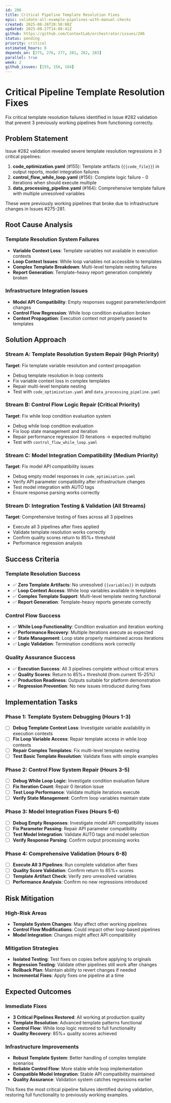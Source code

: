 ```yaml
---
id: 286
title: Critical Pipeline Template Resolution Fixes
epic: validate-all-example-pipelines-with-manual-checks
created: 2025-08-26T20:50:00Z
updated: 2025-08-27T14:08:41Z
github: https://github.com/ContextLab/orchestrator/issues/286
status: pending
priority: critical
estimated_hours: 8
depends_on: [275, 276, 277, 281, 282, 283]
parallel: true
week: 2
github_issues: [155, 156, 164]
---
```


# Critical Pipeline Template Resolution Fixes

Fix critical template resolution failures identified in Issue #282 validation that prevent 3 previously working pipelines from functioning correctly.

## Problem Statement

Issue #282 validation revealed severe template resolution regressions in 3 critical pipelines:

1. **code_optimization.yaml** (#155): Template artifacts (`{{code_file}}`) in output reports, model integration failures
2. **control_flow_while_loop.yaml** (#156): Complete logic failure - 0 iterations when should execute multiple
3. **data_processing_pipeline.yaml** (#164): Comprehensive template failure with multiple unresolved variables

These were previously working pipelines that broke due to infrastructure changes in Issues #275-281.

## Root Cause Analysis

### Template Resolution System Failures
- **Variable Context Loss**: Template variables not available in execution contexts
- **Loop Context Issues**: While loop variables not accessible to templates
- **Complex Template Breakdown**: Multi-level template nesting failures
- **Report Generation**: Template-heavy report generation completely broken

### Infrastructure Integration Issues
- **Model API Compatibility**: Empty responses suggest parameter/endpoint changes
- **Control Flow Regression**: While loop condition evaluation broken
- **Context Propagation**: Execution context not properly passed to templates

## Solution Approach

### Stream A: Template Resolution System Repair (High Priority)
**Target**: Fix template variable resolution and context propagation
- Debug template resolution in loop contexts
- Fix variable context loss in complex templates
- Repair multi-level template nesting
- Test with `code_optimization.yaml` and `data_processing_pipeline.yaml`

### Stream B: Control Flow Logic Repair (Critical Priority)
**Target**: Fix while loop condition evaluation system
- Debug while loop condition evaluation
- Fix loop state management and iteration
- Repair performance regression (0 iterations → expected multiple)
- Test with `control_flow_while_loop.yaml`

### Stream C: Model Integration Compatibility (Medium Priority)
**Target**: Fix model API compatibility issues
- Debug empty model responses in `code_optimization.yaml`
- Verify API parameter compatibility after infrastructure changes
- Test model integration with AUTO tags
- Ensure response parsing works correctly

### Stream D: Integration Testing & Validation (All Streams)
**Target**: Comprehensive testing of fixes across all 3 pipelines
- Execute all 3 pipelines after fixes applied
- Validate template resolution works correctly
- Confirm quality scores return to 85%+ threshold
- Performance regression analysis

## Success Criteria

### Template Resolution Success
- ✅ **Zero Template Artifacts**: No unresolved `{{variables}}` in outputs
- ✅ **Loop Context Access**: While loop variables available in templates
- ✅ **Complex Template Support**: Multi-level template nesting functional
- ✅ **Report Generation**: Template-heavy reports generate correctly

### Control Flow Success
- ✅ **While Loop Functionality**: Condition evaluation and iteration working
- ✅ **Performance Recovery**: Multiple iterations execute as expected
- ✅ **State Management**: Loop state properly maintained across iterations
- ✅ **Logic Validation**: Termination conditions work correctly

### Quality Assurance Success
- ✅ **Execution Success**: All 3 pipelines complete without critical errors
- ✅ **Quality Scores**: Return to 85%+ threshold (from current 15-25%)
- ✅ **Production Readiness**: Outputs suitable for platform demonstration
- ✅ **Regression Prevention**: No new issues introduced during fixes

## Implementation Tasks

### Phase 1: Template System Debugging (Hours 1-3)
- [ ] **Debug Template Context Loss**: Investigate variable availability in execution contexts
- [ ] **Fix Loop Variable Access**: Repair template access in while loop contexts
- [ ] **Repair Complex Templates**: Fix multi-level template nesting
- [ ] **Test Basic Template Resolution**: Validate fixes with simple examples

### Phase 2: Control Flow System Repair (Hours 3-5)
- [ ] **Debug While Loop Logic**: Investigate condition evaluation failure
- [ ] **Fix Iteration Count**: Repair 0 iteration issue
- [ ] **Test Loop Performance**: Validate multiple iterations execute
- [ ] **Verify State Management**: Confirm loop variables maintain state

### Phase 3: Model Integration Fixes (Hours 5-6)
- [ ] **Debug Empty Responses**: Investigate model API compatibility issues
- [ ] **Fix Parameter Passing**: Repair API parameter compatibility
- [ ] **Test Model Integration**: Validate AUTO tags and model selection
- [ ] **Verify Response Parsing**: Confirm output processing works

### Phase 4: Comprehensive Validation (Hours 6-8)
- [ ] **Execute All 3 Pipelines**: Run complete validation after fixes
- [ ] **Quality Score Validation**: Confirm return to 85%+ scores
- [ ] **Template Artifact Check**: Verify zero unresolved variables
- [ ] **Performance Analysis**: Confirm no new regressions introduced

## Risk Mitigation

### High-Risk Areas
- **Template System Changes**: May affect other working pipelines
- **Control Flow Modifications**: Could impact other loop-based pipelines
- **Model Integration**: Changes might affect API compatibility

### Mitigation Strategies
- **Isolated Testing**: Test fixes on copies before applying to originals
- **Regression Testing**: Validate other pipelines still work after changes
- **Rollback Plan**: Maintain ability to revert changes if needed
- **Incremental Fixes**: Apply fixes one pipeline at a time

## Expected Outcomes

### Immediate Fixes
- **3 Critical Pipelines Restored**: All working at production quality
- **Template Resolution**: Advanced template patterns functional
- **Control Flow**: While loop logic restored to full functionality
- **Quality Recovery**: 85%+ quality scores achieved

### Infrastructure Improvements
- **Robust Template System**: Better handling of complex template scenarios
- **Reliable Control Flow**: More stable while loop implementation
- **Compatible Model Integration**: Stable API compatibility maintained
- **Quality Assurance**: Validation system catches regressions earlier

This fixes the most critical pipeline failures identified during validation, restoring full functionality to previously working examples.